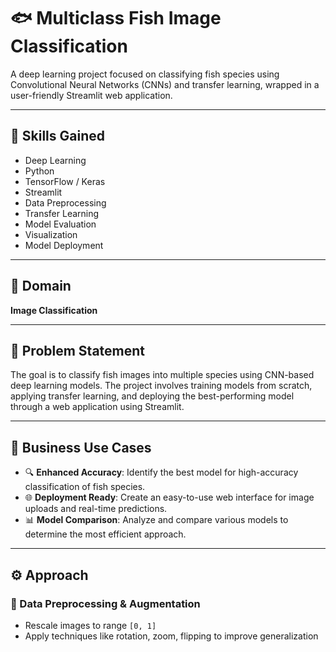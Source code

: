 # 🐟 Multiclass Fish Image Classification

A deep learning project focused on classifying fish species using Convolutional Neural Networks (CNNs) and transfer learning, wrapped in a user-friendly Streamlit web application.

---

## 🚀 Skills Gained
- Deep Learning  
- Python  
- TensorFlow / Keras  
- Streamlit  
- Data Preprocessing  
- Transfer Learning  
- Model Evaluation  
- Visualization  
- Model Deployment  

---

## 📌 Domain  
**Image Classification**

---

## 🧠 Problem Statement  
The goal is to classify fish images into multiple species using CNN-based deep learning models. The project involves training models from scratch, applying transfer learning, and deploying the best-performing model through a web application using Streamlit.

---

## 💼 Business Use Cases
- 🔍 **Enhanced Accuracy**: Identify the best model for high-accuracy classification of fish species.  
- 🌐 **Deployment Ready**: Create an easy-to-use web interface for image uploads and real-time predictions.  
- 📊 **Model Comparison**: Analyze and compare various models to determine the most efficient approach.

---

## ⚙️ Approach

### 🔄 Data Preprocessing & Augmentation
- Rescale images to range `[0, 1]`
- Apply techniques like rotation, zoom, flipping to improve generalization

###

